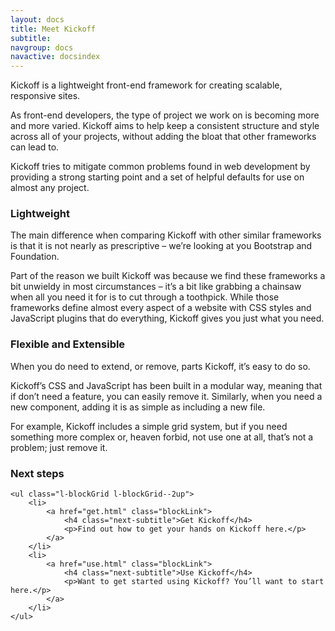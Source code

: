 ```yaml
---
layout: docs
title: Meet Kickoff
subtitle:
navgroup: docs
navactive: docsindex
---
```

Kickoff is a lightweight front-end framework for creating scalable, responsive sites.

As front-end developers, the type of project we work on is becoming more and more varied. Kickoff aims to help keep a consistent structure and style across all of your projects, without adding the bloat that other frameworks can lead to.

Kickoff tries to mitigate common problems found in web development by providing a strong starting point and a set of helpful defaults for use on almost any project.

### Lightweight

The main difference when comparing Kickoff with other similar frameworks is that it is not nearly as prescriptive – we’re looking at you Bootstrap and Foundation.

Part of the reason we built Kickoff was because we find these frameworks a bit unwieldy in most circumstances – it’s a bit like grabbing a chainsaw when all you need it for is to cut through a toothpick.  While those frameworks define almost every aspect of a website with CSS styles and JavaScript plugins that do everything, Kickoff gives you just what you need.

### Flexible and Extensible

When you do need to extend, or remove, parts Kickoff, it’s easy to do so.

Kickoff’s CSS and JavaScript has been built in a modular way, meaning that if don’t need a feature, you can easily remove it.  Similarly, when you need a new component, adding it is as simple as including a new file.

For example, Kickoff includes a simple grid system, but if you need something more complex or, heaven forbid, not use one at all, that’s not a problem; just remove it.


<div class="next">
	<h3 class="next-title">Next steps</h3>

	<ul class="l-blockGrid l-blockGrid--2up">
		<li>
			<a href="get.html" class="blockLink">
				<h4 class="next-subtitle">Get Kickoff</h4>
				<p>Find out how to get your hands on Kickoff here.</p>
			</a>
		</li>
		<li>
			<a href="use.html" class="blockLink">
				<h4 class="next-subtitle">Use Kickoff</h4>
				<p>Want to get started using Kickoff? You’ll want to start here.</p>
			</a>
		</li>
	</ul>
</div>
